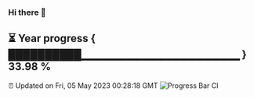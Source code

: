### Hi there 👋
⏳ Year progress { ██████████▁▁▁▁▁▁▁▁▁▁▁▁▁▁▁▁▁▁▁▁ } 33.98 %
---
⏰ Updated on Fri, 05 May 2023 00:28:18 GMT
![Progress Bar CI](https://github.com/Moyi321/Moyi321/workflows/Progress%20Bar%20CI/badge.svg)
